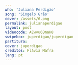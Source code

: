 ```yaml
---
who: 'Juliana Perdigão'
song: 'Singelo Grão'
cover: /assets/6.png
permalink: julianaperdigao
layout: post
videocode: AEwvu6BnaH8
swipebox: juperdigao/juperdigao
partitura: 
cover: juperdigao
creditos: Flávia Mafra
lang: pt
---
```

